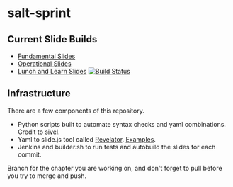 salt-sprint
===========

## Current Slide Builds
* [Fundamental Slides](http://jenkins.onitato.com:8080/job/Salt%20Sprint%20Slides/ws/output/fundamentals/index.html#/)
* [Operational Slides](http://jenkins.onitato.com:8080/job/Salt%20Sprint%20Slides/ws/output/operational/index.html#/)
* [Lunch and Learn Slides](http://jenkins.onitato.com:8080/job/Salt%20Sprint%20Slides/ws/output/lunchlearn/index.html#/)
[![Build Status](http://jenkins.onitato.com:8080/job/Salt%20Sprint%20Slides/badge/icon)](http://jenkins.onitato.com:8080/job/Salt%20Sprint%20Slides/)

## Infrastructure

There are a few components of this repository.

* Python scripts built to automate syntax checks and yaml combinations. Credit to [sivel](https://github.com/sivel/yaml-slide-template).
* Yaml to slide.js tool called [Revelator](https://github.com/mpdehaan/revelator). [Examples](https://github.com/mpdehaan/revelator/blob/master/test.yml).
* Jenkins and builder.sh to run tests and autobuild the slides for each commit.

Branch for the chapter you are working on, and don't forget to pull before you try to merge and push.
